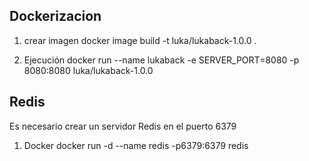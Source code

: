 
## Dockerizacion
1. crear imagen
docker image build -t luka/lukaback-1.0.0 .

2. Ejecución
docker run --name lukaback -e SERVER_PORT=8080 -p 8080:8080 luka/lukaback-1.0.0

## Redis
 Es necesario crear un servidor Redis en el puerto 6379

1. Docker 
docker run -d --name redis -p6379:6379 redis


